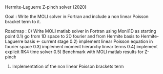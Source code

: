 Hermite-Laguerre Z-pinch solver (2020)

Goal : Write the MOLI solver in Fortran and include a non linear Poisson bracket term to it.

Roadmap :
0) Write MOLI matlab solver in Fortran using Monli1D as starting point
	0.1) go from 1D space to 2D fourier and from Hermite basis to Hermite-Laguerre basis <- current stage
	0.2) implement linear Poisson equation in fourier space
	0.3) implement moment hierarchy linear terms
	0.4) implement explicit RK4 time solver
	0.5) Benchmark with MOLI matlab results for Z-pinch

1) Implementation of the non linear Poisson brackets term  
